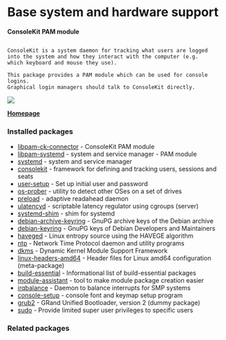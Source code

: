 # Base system and hardware support

__ConsoleKit PAM module__

```

ConsoleKit is a system daemon for tracking what users are logged
into the system and how they interact with the computer (e.g.
which keyboard and mouse they use).

This package provides a PAM module which can be used for console logins.
Graphical login managers should talk to ConsoleKit directly.

```

![](https://screenshots.debian.net/thumbnail/libpam-ck-connector/)


 **[Homepage](http://www.freedesktop.org/wiki/Software/ConsoleKit)**

### Installed packages

* [libpam-ck-connector](https://packages.debian.org/jessie/libpam-ck-connector) - ConsoleKit PAM module
* [libpam-systemd](https://packages.debian.org/jessie/libpam-systemd) - system and service manager - PAM module
* [systemd](https://packages.debian.org/jessie/systemd) - system and service manager
* [consolekit](https://packages.debian.org/jessie/consolekit) - framework for defining and tracking users, sessions and seats
* [user-setup](https://packages.debian.org/jessie/user-setup) - Set up initial user and password
* [os-prober](https://packages.debian.org/jessie/os-prober) - utility to detect other OSes on a set of drives
* [preload](https://packages.debian.org/jessie/preload) - adaptive readahead daemon
* [ulatencyd](https://packages.debian.org/jessie/ulatencyd) - scriptable latency regulator using cgroups (server)
* [systemd-shim](https://packages.debian.org/jessie/systemd-shim) - shim for systemd
* [debian-archive-keyring](https://packages.debian.org/jessie/debian-archive-keyring) - GnuPG archive keys of the Debian archive
* [debian-keyring](https://packages.debian.org/jessie/debian-keyring) - GnuPG keys of Debian Developers and Maintainers
* [haveged](https://packages.debian.org/jessie/haveged) - Linux entropy source using the HAVEGE algorithm
* [ntp](https://packages.debian.org/jessie/ntp) - Network Time Protocol daemon and utility programs
* [dkms](https://packages.debian.org/jessie/dkms) - Dynamic Kernel Module Support Framework
* [linux-headers-amd64](https://packages.debian.org/jessie/linux-headers-amd64) - Header files for Linux amd64 configuration (meta-package)
* [build-essential](https://packages.debian.org/jessie/build-essential) - Informational list of build-essential packages
* [module-assistant](https://packages.debian.org/jessie/module-assistant) - tool to make module package creation easier
* [irqbalance](https://packages.debian.org/jessie/irqbalance) - Daemon to balance interrupts for SMP systems
* [console-setup](https://packages.debian.org/jessie/console-setup) - console font and keymap setup program
* [grub2](https://packages.debian.org/jessie/grub2) - GRand Unified Bootloader, version 2 (dummy package)
* [sudo](https://packages.debian.org/jessie/sudo) - Provide limited super user privileges to specific users

### Related packages

<sub>  </sub>
